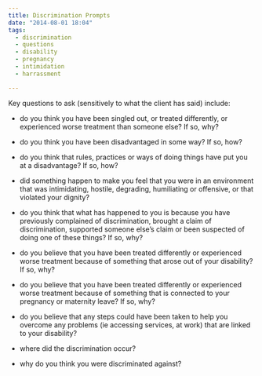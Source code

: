 ```yaml
---
title: Discrimination Prompts
date: "2014-08-01 18:04"
tags:
  - discrimination
  - questions
  - disability
  - pregnancy
  - intimidation
  - harrassment

---
```


Key questions to ask (sensitively to what the client has said) include: 

* do you think you have been singled out, or treated differently, or experienced worse treatment than someone else? If so, why? 

* do you think you have been disadvantaged in some way? If so, how? 

* do you think that rules, practices or ways of doing things have put you at a disadvantage? If so, how?

* did something happen to make you feel that you were in an environment that was intimidating, hostile, degrading, humiliating or offensive, or that violated your dignity? 

* do you think that what has happened to you is because you have previously complained of discrimination, brought a claim of discrimination, supported someone else’s claim or been suspected of doing one of these things? If so, why? 

* do you believe that you have been treated differently or experienced worse treatment because of something that arose out of your disability? If so, why?

* do you believe that you have been treated differently or experienced worse treatment because of something that is connected to your pregnancy or maternity leave? If so, why? 

* do you believe that any steps could have been taken to help you overcome any problems (ie accessing services, at work) that are linked to your disability? 

* where did the discrimination occur? 

* why do you think you were discriminated against?
